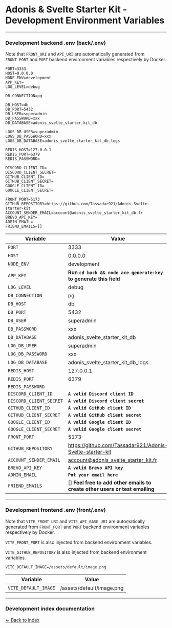 # Adonis & Svelte Starter Kit - Development Environment Variables

---

### Development backend .env (back/.env)

Note that `FRONT_URI` and `API_URI` are automatically generated from `FRONT_PORT` and `PORT` backend environment variables respectively by Docker.

```
PORT=3333
HOST=0.0.0.0
NODE_ENV=development
APP_KEY=
LOG_LEVEL=debug

DB_CONNECTION=pg

DB_HOST=db
DB_PORT=5432
DB_USER=superadmin
DB_PASSWORD=xxx
DB_DATABASE=adonis_svelte_starter_kit_db

LOGS_DB_USER=superadmin
LOGS_DB_PASSWORD=xxx
LOGS_DB_DATABASE=adonis_svelte_starter_kit_db_logs

REDIS_HOST=127.0.0.1
REDIS_PORT=6379
REDIS_PASSWORD=

DISCORD_CLIENT_ID=
DISCORD_CLIENT_SECRET=
GITHUB_CLIENT_ID=
GITHUB_CLIENT_SECRET=
GOOGLE_CLIENT_ID=
GOOGLE_CLIENT_SECRET=

FRONT_PORT=5173
GITHUB_REPOSITORY=https://github.com/Tassadar921/Adonis-Svelte-starter-kit
ACCOUNT_SENDER_EMAIL=account@adonis_svelte_starter_kit_db.fr
BREVO_API_KEY=
ADMIN_EMAIL=
FRIEND_EMAILS=[]
```

| Variable                | Value                                                                       |
|-------------------------|-----------------------------------------------------------------------------|
| `PORT`                  | 3333                                                                        |
| `HOST`                  | 0.0.0.0                                                                     |
| `NODE_ENV`              | development                                                                 |
| `APP_KEY`               | **Run `cd back && node ace generate:key` to generate this field**           |
| `LOG_LEVEL`             | debug                                                                       |
| `DB_CONNECTION`         | pg                                                                          |
| `DB_HOST`               | db                                                                          |
| `DB_PORT`               | 5432                                                                        |
| `DB_USER`               | superadmin                                                                  |
| `DB_PASSWORD`           | xxx                                                                         |
| `DB_DATABASE`           | adonis_svelte_starter_kit_db                                                |
| `LOG_DB_USER`           | superadmin                                                                  |
| `LOG_DB_PASSWORD`       | xxx                                                                         |
| `LOG_DB_DATABASE`       | adonis_svelte_starter_kit_db_logs                                           |
| `REDIS_HOST`            | 127.0.0.1                                                                   |
| `REDIS_PORT`            | 6379                                                                        |
| `REDIS_PASSWORD`        |                                                                             |
| `DISCORD_CLIENT_ID`     | **`A valid Discord client ID`**                                             |
| `DISCORD_CLIENT_SECRET` | **`A valid Discord client secret`**                                         |
| `GITHUB_CLIENT_ID`      | **`A valid GitHub client ID`**                                              |
| `GITHUB_CLIENT_SECRET`  | **`A valid GitHub client secret`**                                          |
| `GOOGLE_CLIENT_ID`      | **`A valid Google client ID`**                                              |
| `GOOGLE_CLIENT_SECRET`  | **`A valid Google client secret`**                                          |
| `FRONT_PORT`            | 5173                                                                        |
| `GITHUB_REPOSITORY`     | https://github.com/Tassadar921/Adonis-Svelte-starter-kit                    |
| `ACCOUNT_SENDER_EMAIL`  | account@adonis_svelte_starter_kit.fr                                        |
| `BREVO_API_KEY`         | **`A valid Brevo API key`**                                                 |
| `ADMIN_EMAIL`           | **`Put your email here`**                                                   |
| `FRIEND_EMAILS`         | [] **Feel free to add other emails to create other users or test emailing** |

---

### Development frontend .env (front/.env)

Note that `VITE_FRONT_URI` and `VITE_API_BASE_URI` are automatically generated from `FRONT_PORT` and `PORT` backend environment variables respectively by Docker.

`VITE_FRONT_PORT` is also injected from backend environment variables.

`VITE_GITHUB_REPOSITORY` is also injected from backend environment variables.

```
VITE_DEFAULT_IMAGE=/assets/default/image.png
```

| Variable                 | Value                                                    |
|--------------------------|----------------------------------------------------------|
| `VITE_DEFAULT_IMAGE`     | /assets/default/image.png                                |

---

### Development index documentation

[&larr; Back to index](index.md)
